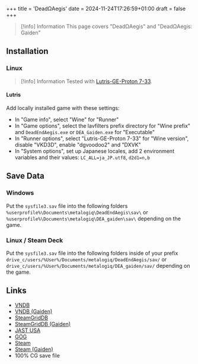 +++
title = 'DeadΩAegis'
date = 2024-11-24T17:26:59+01:00
draft = false
+++

> [!info] Information
> This page covers "DeadΩAegis" and "DeadΩAegis: Gaiden"

## Installation

### Linux

> [!info] Information
> Tested with [Lutris-GE-Proton 7-33](/visualnovelwiki/linux/adding-wine-versions).

#### Lutris

Add locally installed game with these settings:

* In "Game info", select "Wine" for "Runner"
* In "Game options", select the lavfilters prefix directory for "Wine prefix" and `DeadEndAegis.exe` or `DEA_Gaiden.exe` for "Executable"
* In "Runner options", select "Lutris-GE-Proton 7-33" for "Wine version", disable "VKD3D", enable "dgvoodoo2" and "DXVK"
* In "System options", set up Japanese locales, add 2 environment variables and their values: `LC_ALL=ja_JP.utf8`, `d2d1=n,b`

## Save Data

### Windows

Put the `sysfile3.sav` file into the following folders `%userprofile%\Documents\metalogiq\DeadEndAegis\sav\` or `%userprofile%\Documents\metalogiq\DEA_gaiden\sav\` depending on the game.

### Linux / Steam Deck

Put the `sysfile3.sav` file into the following folders inside of your prefix `drive_c/users/%User%/Documents/metalogiq/DeadEndAegis/sav/` or `drive_c/users/%User%/Documents/metalogiq/DEA_gaiden/sav/` depending on the game.

## Links

* [VNDB](https://vndb.org/v29300)
* [VNDB (Gaiden)](https://vndb.org/v30647)
* [SteamGridDB](https://www.steamgriddb.com/game/5254564)
* [SteamGridDB (Gaiden)](https://www.steamgriddb.com/game/5313282)
* [JAST USA](https://jastusa.com/games/jast041/)
* [GOG](https://www.gog.com/game/dead_end_aegis)
* [Steam](https://store.steampowered.com/app/1835830)
* [Steam (Gaiden)](https://store.steampowered.com/app/1839960/)
* 100% CG save file
